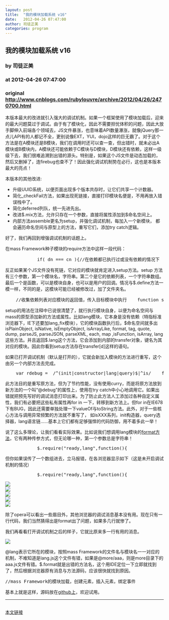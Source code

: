 ```yaml
---
layout: post
title:  "我的模块加载系统 v16"
date:   2012-04-26 07:47:00
author: 司徒正美
categories: program
---
```


## 我的模块加载系统 v16
### by 司徒正美
### at 2012-04-26 07:47:00
### original <http://www.cnblogs.com/rubylouvre/archive/2012/04/26/2470700.html>

<p>本版本最大的改进就引入强大的调试机制。如果一个框架使用了模块加载后，迎来的最大问题莫过于调试。由于有了模块化，因此不需要担忧体积的问题，因此大放手脚伸入前端各个领域去，JS文件暴涨，也意味着API数量瀑涨，就像jQuery那一点儿API有的人都记不全，更别说像EXT，YUI，dojo这样的巨无霸了。对于这个方法是在A模块还是B模块，我们在调用时还可以查一查，但出错时，就未必出A模块或B模块内，A模块还可能依赖于C模块与D模块，D模块还有依赖，这样一级级下去，我们很难追溯到出错的源头。特别是，如果这个JS文件是动态加载的，然后又删掉了，连firebug也查不了！因此强化调试机制势在必行，这也是本版本最大的亮点！</p><p>本版本的其他改进:</p>        <ul>            <li>升级UUID系统，以便页面出现多个版本共存时，让它们共享一个计数器。</li>            <li>简化_checkFail方法，如果出现死链接，直接打印模块名便是，不用再放入错误栈中了。</li>            <li>简化deferred列队，统一先进先出。</li>            <li>改进$.mix方法，允许只存在一个参数，直接将属性添加到$命名空间上。</li>            <li>内部方法assemble更名为setup，并强化调试机制，每加入一个新模块，                都会遍历命名空间与原型上的方法，重写它们，添加try catch逻辑。</li>        </ul><p>好了，我们再回到增强调试机制的话题上。</p><p>在mass Framework种子模块的require方法中这样一段代码：</p><pre>            if( dn === cn ){//在依赖都已执行过或没有依赖的情况下                if( token &amp;&amp; !( token in transfer ) ){                    mapper[ token ].state = 2 //如果是使用合并方式，模块会跑进此分支（只会执行一次）                    return transfer[ token ] = setup( callback, args,token );                }else if( !token ){//普通的回调可执行无数次                    return setup( callback, args,token );                }            }</pre><p>反正如果某个JS文件没有死链，它对应的模块就肯定进入setup方法。setup 方法有三个参数，第一个模块名，字符串。第二个是它的依赖列表，一个字符串数组。最后一个是函数，可以是模块自身，也可以是用户的回调。情况与$.define方法一模一样，不同的是，这模块可能已经被修改过，加了文件夹名。</p><pre>    //收集依赖列表对应模块的返回值，传入目标模块中执行    function setup( name, deps, fn ){        for ( var i = 0,argv = [], d; d = deps[i++]; ) {            argv.push( transfer[d] );        }        var ret = fn.apply( global, argv );        if($["@debug"]){//如果打开调试机制            for( i in $){                debug($, i, name);            }            for( i in $.fn){                debug($.fn, i, name,1);            }        }        return ret;    }</pre><p>setup的用法在注释中已说很清楚了，就行执行模块自身，以便为命名空间与mass的原型添加新的方法或属性。比如lang模块，它本身是没有依赖（特指标准浏览器下，IE下还要加lang_fix模块），它的模块函数执行后，$命名空间就多出isPlainObject, isNative, isEmptyObject, isArrayLike, format, tag, quote, dump, parseJS, parseJSON, parseXML, each, map  ,isFunction, isArray, lang这些方法。并且返回$.lang这个方法，它会添加到内部的transfer对象，键名为其对应的模块。因此你看到setup方法存在transfer[d]这样的语句。</p><p>如果已打开调试机制（默认是打开的），它就会新加入模块的方法进行重写，这个由另一个内部方法去完成。</p><pre>    var rdebug =  /^(init|constructor|lang|query)$|^is/    function debug(obj, name, module, p){        var fn = obj[name];        if(  typeof fn == &quot;function&quot; &amp;&amp; !fn[&quot;@debug&quot;]){            if( rdebug.test( name )){                fn[&quot;@debug&quot;] = name;            }else{                var method = obj[name] = function(){                    try{                        return  method[&quot;@debug&quot;].apply(this,arguments)                    }catch(e){                        $.log(&quot;[[ &quot;+module+&quot;::&quot;+(p? &quot;$.fn.&quot; :&quot;$.&quot;)+name+&quot; ]] gone wrong&quot;);                        $.log(e);                        throw e;                    }                }                for(var i in fn){                   method[i] = fn[i];                }                method[&quot;@debug&quot;] = fn;                method.toString = function(){                    return fn.toString()                }                method.valueOf = function(){                    return fn.valueOf();                }            }        }    }</pre><p>此方法目的是重写原方法，但为了节约性能，没有使用curry，而是将原方法放到新方法的一个叫“@debug”的属性上，使用在try catch中小心地调用它。如果出错就把预先写好的调试消息打印出来。为了防止此方法人工添加过各种自定义属性，我们有必要把这些私有属性再for in 一下，转移到新方法上。但for in在IE678下有BUG，因此还需要单独处理一下valueOf与toString方法。此外，对于一些核心方法与调用异常频繁的方法就不重写了， 如isXXX系列，init构造器，query选择器，lang语言链……基本上它们都有足够强悍的代码防御，用不着多此一举！</p><p>说了这么多理论，让我们看看实际效果。比如说我们想调用lang模块的<a href="http://www.cnblogs.com/rubylouvre/archive/2011/05/02/1972176.html">format方法</a>，它有两种传参方式，但无论哪一种，第一个参数总是字符串！</p><pre>            $.require("ready,lang",function(){                var a = $.format("Result is #{0},#{1}", 22,33);                alert(a);//"Result is 22,33"            })</pre><p>但你如果误传了一个数组进去，立马报错，在各浏览器显示如下（这是未开启调试机制的情况）</p><pre>            $.require("ready,lang",function(){                $.format([]);            })</pre><div><img src="http://images.cnblogs.com/cnblogs_com/rubylouvre/250668/o_massv16_1.jpg"></div><div><img src="http://images.cnblogs.com/cnblogs_com/rubylouvre/250668/o_massv16_2.jpg"></div><div><img src="http://images.cnblogs.com/cnblogs_com/rubylouvre/250668/o_massv16_3.jpg"></div><div><img src="http://images.cnblogs.com/cnblogs_com/rubylouvre/250668/o_massv16_4.jpg"></div><div><img src="http://images.cnblogs.com/cnblogs_com/rubylouvre/250668/o_massv16_5.jpg"></div><p>除了opera可以看出一些眉目外，其他浏览器的调试消息基本没有用。现在只有一行代码，我们当然猜得出是format出了问题，如果多几行就惨了。</p><p>我们再看看打开调试机制之后的样子，它就比原来多一行有用的消息。</p><div><img src="http://images.cnblogs.com/cnblogs_com/rubylouvre/250668/o_massv16_6.jpg"></div><p>@lang表示它所在的模块，按照mass Framework的文件名与模块名一一对应的机制，不难知道是lang.js这个文件有错，如果是@more/aaa，则是more目录下的aaa.js文件有错。$.format就是出错的方法名，这个用IDE定位一下立即就找到了，然后根据浏览器原有消息与方法源码，应该很快就找到原因。</p><pre>//mass Framework的模块加载，创建元素，插入元素，绑定事件            $.require(&quot;ready,event&quot;,function(){               $(&quot;body&quot;).append(&quot;&lt;div&gt;新节点&lt;/div&gt;&quot;).on(&quot;click&quot;,&quot;div&quot;,function(){                   alert(this.innerHTML)               })            })</pre><p>基本上就是这样，源码放在<a href="https://github.com/RubyLouvre/mass-Framework">github上</a>，欢迎试用。</p><hr><img src="http://www.cnblogs.com/rubylouvre/aggbug/2470700.html?type=1" width="1" height="1" alt=""><p><a href="http://www.cnblogs.com/rubylouvre/archive/2012/04/26/2470700.html">本文链接</a></p>